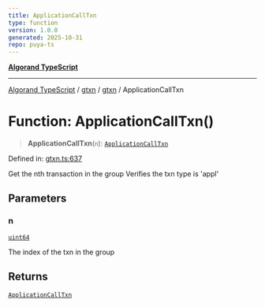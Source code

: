 ```yaml
---
title: ApplicationCallTxn
type: function
version: 1.0.0
generated: 2025-10-31
repo: puya-ts
---
```

[**Algorand TypeScript**](../../../../README.md)

***

[Algorand TypeScript](../../../../modules.md) / [gtxn](../../../README.md) / [gtxn](../README.md) / ApplicationCallTxn

# Function: ApplicationCallTxn()

> **ApplicationCallTxn**(`n`): [`ApplicationCallTxn`](../interfaces/ApplicationCallTxn.md)

Defined in: [gtxn.ts:637](https://github.com/algorandfoundation/puya-ts/blob/main/packages/algo-ts/src/gtxn.ts#L637)

Get the nth transaction in the group
Verifies the txn type is 'appl'

## Parameters

### n

[`uint64`](../../../../index/type-aliases/uint64.md)

The index of the txn in the group

## Returns

[`ApplicationCallTxn`](../interfaces/ApplicationCallTxn.md)
